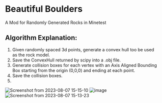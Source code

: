 # Beautiful Boulders

A Mod for Randomly Generated Rocks in Minetest


## Algorithm Explanation:
1. Given randomly spaced 3d points, generate a convex hull too be used as the rock model.
3. Save the ConvexHull returned by scipy into a .obj file.
4. Generate collision boxes for each vertex with an Axis Aligned Bounding Box starting from the origin (0,0,0) and ending at each point.
5. Save the collision boxes.
6. 
![Screenshot from 2023-08-07 15-15-10](https://github.com/regulus79/beautifulboulders/assets/117475203/7d5d89ea-3aef-4467-9bab-605c7cf8d992)
![image](https://github.com/regulus79/beautifulboulders/assets/117475203/2594f991-3f33-49f4-8819-eba954852e3f)
![Screenshot from 2023-08-07 15-13-23](https://github.com/regulus79/beautifulboulders/assets/117475203/45a59bd0-8240-4480-8972-4b52de131cdf)
